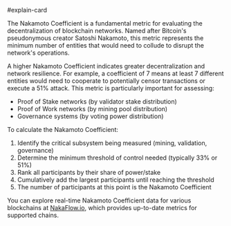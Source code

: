 #explain-card 

The Nakamoto Coefficient is a fundamental metric for evaluating the decentralization of blockchain networks. Named after Bitcoin's pseudonymous creator Satoshi Nakamoto, this metric represents the minimum number of entities that would need to collude to disrupt the network's operations.

A higher Nakamoto Coefficient indicates greater decentralization and network resilience. For example, a coefficient of 7 means at least 7 different entities would need to cooperate to potentially censor transactions or execute a 51% attack. This metric is particularly important for assessing:

- Proof of Stake networks (by validator stake distribution)
- Proof of Work networks (by mining pool distribution)
- Governance systems (by voting power distribution)

To calculate the Nakamoto Coefficient:
1. Identify the critical subsystem being measured (mining, validation, governance)
2. Determine the minimum threshold of control needed (typically 33% or 51%)
3. Rank all participants by their share of power/stake
4. Cumulatively add the largest participants until reaching the threshold
5. The number of participants at this point is the Nakamoto Coefficient

You can explore real-time Nakamoto Coefficient data for various blockchains at [NakaFlow.io](https://nakaflow.io/), which provides up-to-date metrics for supported chains.